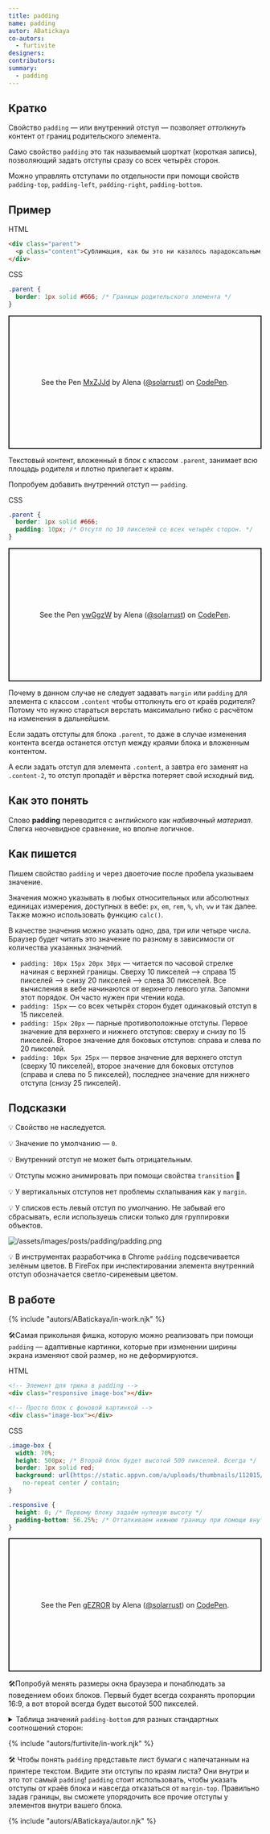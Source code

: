 ```yaml
---
title: padding
name: padding
autor: ABatickaya
co-autors:
  - furtivite
designers:
contributors:
summary:
  - padding
---
```


## Кратко

Свойство `padding` — или внутренний отступ — позволяет _оттолкнуть_ контент от границ родительского элемента.

Само свойство `padding` это так называемый шорткат (короткая запись), позволяющий задать отступы сразу со всех четырёх сторон.

Можно управлять отступами по отдельности при помощи свойств `padding-top`, `padding-left`, `padding-right`, `padding-bottom`.

## Пример

HTML

```html
<div class="parent">
  <p class="content">Сублимация, как бы это ни казалось парадоксальным, ...</p>
</div>
```

CSS

```css
.parent {
  border: 1px solid #666; /* Границы родительского элемента */
}
```

<p class="codepen" data-height="265" data-theme-id="light" data-default-tab="html,result" data-user="solarrust" data-slug-hash="MxZJJd" style="height: 265px; box-sizing: border-box; display: flex; align-items: center; justify-content: center; border: 2px solid; margin: 1em 0; padding: 1em;" data-pen-title="MxZJJd">
  <span>See the Pen <a href="https://codepen.io/solarrust/pen/MxZJJd">
  MxZJJd</a> by Alena (<a href="https://codepen.io/solarrust">@solarrust</a>)
  on <a href="https://codepen.io">CodePen</a>.</span>
</p>

Текстовый контент, вложенный в блок с классом `.parent`, занимает всю площадь родителя и плотно прилегает к краям.

Попробуем добавить внутренний отступ — `padding`.

CSS

```css
.parent {
  border: 1px solid #666;
  padding: 10px; /* Отсутп по 10 пикселей со всех четырёх сторон. */
}
```

<p class="codepen" data-height="265" data-theme-id="light" data-default-tab="html,result" data-user="solarrust" data-slug-hash="ywGgzW" style="height: 265px; box-sizing: border-box; display: flex; align-items: center; justify-content: center; border: 2px solid; margin: 1em 0; padding: 1em;" data-pen-title="ywGgzW">
  <span>See the Pen <a href="https://codepen.io/solarrust/pen/ywGgzW">
  ywGgzW</a> by Alena (<a href="https://codepen.io/solarrust">@solarrust</a>)
  on <a href="https://codepen.io">CodePen</a>.</span>
</p>

Почему в данном случае не следует задавать `margin` или `padding` для элемента с классом `.content` чтобы оттолкнуть его от краёв родителя? Потому что нужно стараться верстать максимально гибко с расчётом на изменения в дальнейшем.

Если задать отступы для блока `.parent`, то даже в случае изменения контента всегда останется отступ между краями блока и вложенным контентом.

А если задать отступ для элемента `.content`, а завтра его заменят на `.content-2`, то отступ пропадёт и вёрстка потеряет свой исходный вид.

## Как это понять

Слово **padding** переводится с английского как _набивочный материал_. Слегка неочевидное сравнение, но вполне логичное.

## Как пишется

Пишем свойство `padding` и через двоеточие после пробела указываем значение.

Значения можно указывать в любых относительных или абсолютных единицах измерения, доступных в вебе: `px`, `em`, `rem`, `%`, `vh`, `vw` и так далее. Также можно использовать функцию `calc()`.

В качестве значения можно указать одно, два, три или четыре числа. Браузер будет читать это значение по разному в зависимости от количества указанных значений.

- `padding: 10px 15px 20px 30px` — читается по часовой стрелке начиная с верхней границы. Сверху 10 пикселей —> справа 15 пикселей —> снизу 20 пикселей —> слева 30 пикселей. Все вычисления в вебе начинаются от верхнего левого угла. Запомни этот порядок. Он часто нужен при чтении кода.
- `padding: 15px` — со всех четырёх сторон будет одинаковый отступ в 15 пикселей.
- `padding: 15px 20px` — парные противоположные отступы. Первое значение для верхнего и нижнего отступов: сверху и снизу по 15 пикселей. Второе значение для боковых отступов: справа и слева по 20 пикселей.
- `padding: 10px 5px 25px` — первое значение для верхнего отступ (сверху 10 пикселей), второе значение для боковых отступов (справа и слева по 5 пикселей), последнее значение для нижнего отступа (снизу 25 пикселей).

## Подсказки

💡 Свойство не наследуется.

💡 Значение по умолчанию — `0`.

💡 Внутренний отступ не может быть отрицательным.

💡 Отступы можно анимировать при помощи свойства `transition` 🥳

💡 У вертикальных отступов нет проблемы схлапывания как у `margin`.

💡 У списков есть левый отступ по умолчанию. Не забывай его сбрасывать, если используешь списки только для группировки объектов.

![/assets/images/posts/padding/padding.png](/assets/images/posts/padding/padding.png)

💡 В инструментах разработчика в Chrome `padding` подсвечивается зелёным цветов. В FireFox при инспектировании элемента внутренний отступ обозначается светло-сиреневым цветом.

## В работе

{% include "autors/ABatickaya/in-work.njk" %}

🛠Самая прикольная фишка, которую можно реализовать при помощи `padding` — адаптивные картинки, которые при изменении ширины экрана изменяют свой размер, но не деформируются.

HTML

```html
<!-- Элемент для трюка в padding -->
<div class="responsive image-box"></div>

<!-- Просто блок с фоновой картинкой -->
<div class="image-box"></div>
```

CSS

```css
.image-box {
  width: 70%;
  height: 500px; /* Второй блок будет высотой 500 пикселей. Всегда */
  border: 1px solid red;
  background: url(https://static.appvn.com/a/uploads/thumbnails/112015/mr-square_icon.png)
    no-repeat center / contain;
}

.responsive {
  height: 0; /* Первому блоку задаём нулевую высоту */
  padding-bottom: 56.25%; /* Отталкиваем нижнюю границу при помощи внутреннего отсупа */
}
```

<p class="codepen" data-height="265" data-theme-id="light" data-default-tab="css,result" data-user="solarrust" data-slug-hash="gEZROR" style="height: 265px; box-sizing: border-box; display: flex; align-items: center; justify-content: center; border: 2px solid; margin: 1em 0; padding: 1em;" data-pen-title="gEZROR">
  <span>See the Pen <a href="https://codepen.io/solarrust/pen/gEZROR">
  gEZROR</a> by Alena (<a href="https://codepen.io/solarrust">@solarrust</a>)
  on <a href="https://codepen.io">CodePen</a>.</span>
</p>
<script async src="https://static.codepen.io/assets/embed/ei.js"></script>

🛠Попробуй менять размеры окна браузера и понаблюдать за поведением обоих блоков. Первый будет всегда сохранять пропорции 16:9, а вот второй всегда будет высотой 500 пикселей.

<details>
	<summary>Таблица значений <code>padding-bottom</code> для разных стандартных соотношений сторон:</summary>
	<table class="table">
    <tr>
      <td class="table__item table__item_half">Соотношение сторон</td>
      <td class="table__item table__item_half">padding-bottom</td>
    </tr>
    <tr>
      <td class="table__item table__item_half">16:9</td>
      <td class="table__item table__item_half">56.25%</td>
    </tr>
    <tr>
      <td class="table__item table__item_half">4:3</td>
      <td class="table__item table__item_half">75%</td>
    </tr>
    <tr>
      <td class="table__item table__item_half">3:2</td>
      <td class="table__item table__item_half">66.66%</td>
    </tr>
    <tr>
      <td class="table__item table__item_half">8:5</td>
      <td class="table__item table__item_half">62.5%</td>
    </tr>
  </table>
</details>

{% include "autors/furtivite/in-work.njk" %}

🛠 Чтобы понять `padding` представьте лист бумаги с напечатанным на принтере текстом. Видите эти отступы по краям листа? Они внутри и это тот самый `padding`! `padding` стоит использовать, чтобы указать отступы от краёв блока и навсегда отказаться от `margin-top`. Правильно задав границы, вы сможете упорядочить все прочие отступы у элементов внутри вашего блока.

{% include "autors/ABatickaya/autor.njk" %}
